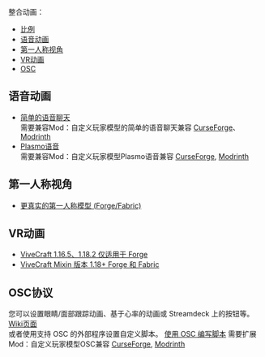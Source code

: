 整合动画：
- [比例](https://github.com/tom5454/CustomPlayerModels/wiki/Scaling)
- [语音动画](#语音动画)
- [第一人称视角](#第一人称视角)
- [VR动画](#VR动画)
- [OSC](#osc协议)


<a name="voice-animations"/>

## 语音动画
- [简单的语音聊天](https://www.curseforge.com/minecraft/mc-mods/simple-voice-chat)  
需要兼容Mod：自定义玩家模型的简单的语音聊天兼容 [CurseForge](https://www.curseforge.com/minecraft/mc-mods/cpmsvcc)、[Modrinth](https://modrinth.com/mod/cpmsvcc)
- [Plasmo语音](https://www.curseforge.com/minecraft/mc-mods/plasmo-voice)  
需要兼容Mod：自定义玩家模型Plasmo语音兼容 [CurseForge](https://www.curseforge.com/minecraft/mc-mods/cpmpvc), [Modrinth](https://modrinth.com/mod/cpmpvc)  


<a name="first-person-view"/>

## 第一人称视角
- [更真实的第一人称模型 (Forge/Fabric)](https://www.curseforge.com/minecraft/mc-mods/first-person-model)


<a name="vr-animations"/>

## VR动画
- [ViveCraft 1.16.5、1.18.2 仅适用于 Forge](https://www.vivecraft.org/)
- [ViveCraft Mixin 版本 1.18+ Forge 和 Fabric](https://www.curseforge.com/minecraft/mc-mods/vivecraft)


<a name="osc-protocol"/>

## OSC协议
您可以设置眼睛/面部跟踪动画、基于心率的动画或 Streamdeck 上的按钮等。 
[Wiki页面](https://github.com/tom5454/CustomPlayerModels/wiki/OSC-Setup)  
或者使用支持 OSC 的外部程序设置自定义脚本。 [使用 OSC 编写脚本](https://github.com/tom5454/CustomPlayerModels/wiki/OSC-Setup#Scripting)
需要扩展Mod：自定义玩家模型OSC兼容 [CurseForge](https://www.curseforge.com/minecraft/mc-mods/cpmoscc), [Modrinth](https://modrinth.com/mod/cpmoscc)
